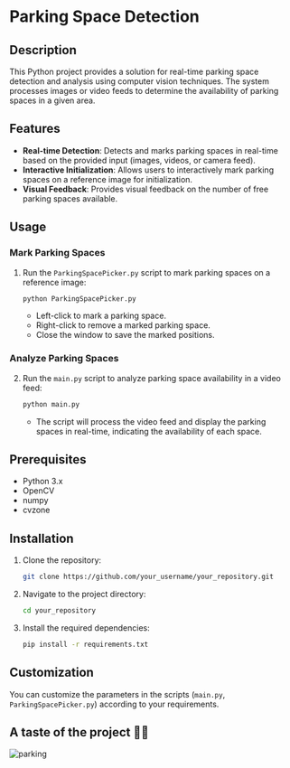 # Parking Space Detection

## Description

This Python project provides a solution for real-time parking space detection and analysis using computer vision techniques. The system processes images or video feeds to determine the availability of parking spaces in a given area.

## Features

- **Real-time Detection**: Detects and marks parking spaces in real-time based on the provided input (images, videos, or camera feed).
- **Interactive Initialization**: Allows users to interactively mark parking spaces on a reference image for initialization.
- **Visual Feedback**: Provides visual feedback on the number of free parking spaces available.

## Usage

### Mark Parking Spaces

1. Run the `ParkingSpacePicker.py` script to mark parking spaces on a reference image:

    ```bash
    python ParkingSpacePicker.py
    ```

   - Left-click to mark a parking space.
   - Right-click to remove a marked parking space.
   - Close the window to save the marked positions.

### Analyze Parking Spaces

2. Run the `main.py` script to analyze parking space availability in a video feed:

    ```bash
    python main.py
    ```

   - The script will process the video feed and display the parking spaces in real-time, indicating the availability of each space.

## Prerequisites

- Python 3.x
- OpenCV
- numpy
- cvzone

## Installation

1. Clone the repository:

    ```bash
    git clone https://github.com/your_username/your_repository.git
    ```

2. Navigate to the project directory:

    ```bash
    cd your_repository
    ```

3. Install the required dependencies:

    ```bash
    pip install -r requirements.txt
    ```

## Customization

You can customize the parameters in the scripts (`main.py`, `ParkingSpacePicker.py`) according to your requirements.


## A taste of the project 🚗🚙

![parking](https://github.com/Margalit-Abermad/Parking-spaces-available/assets/100418442/448f9c8d-2685-4c42-b8c9-72de3623c13c)

